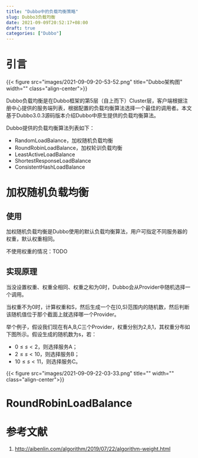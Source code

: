```yaml
---
title: "Dubbo中的负载均衡策略"
slug: Dubbo3负载均衡
date: 2021-09-09T20:52:17+08:00
draft: true
categories: ["Dubbo"]
---
```


<!--more-->

# 引言

{{< figure src="images/2021-09-09-20-53-52.png" title="Dubbo架构图" width="" class="align-center">}}

Dubbo负载均衡是在Dubbo框架的第5层（自上而下）Cluster层，客户端根据注册中心提供的服务端列表，根据配置的负载均衡算法选择一个最佳的调用者。本文基于Dubbo3.0.3源码版本介绍Dubbo中原生提供的负载均衡算法。

Dubbo提供的负载均衡算法列表如下：

- RandomLoadBalance，加权随机负载均衡
- RoundRobinLoadBalance，加权轮训负载均衡
- LeastActiveLoadBalance
- ShortestResponseLoadBalance
- ConsistentHashLoadBalance

# 加权随机负载均衡

## 使用

加权随机负载均衡是Dubbo使用的默认负载均衡算法，用户可指定不同服务器的权重，默认权重相同。

不使用权重的情况：TODO

## 实现原理

当没设置权重、权重全相同、权重之和为0时，Dubbo会从Provider中随机选择一个调用。

当权重不为0时，计算权重和S，然后生成一个在[0,S)范围内的随机数，然后判断该随机值位于那个截面上就选择哪一个Provider。

举个例子，假设我们现在有A,B,C三个Provider，权重分别为2,8,1，其权重分布如下图所示。假设生成的随机数为s，若：

- $0\leq s < 2$，则选择服务A；
- $2\leq s < 10$，则选择服务B；
- $10\leq s < 11$，则选择服务C。

{{< figure src="images/2021-09-09-22-03-33.png" title="" width="" class="align-center">}}

# RoundRobinLoadBalance


# 参考文献

1. http://aibenlin.com/algorithm/2019/07/22/algorithm-weight.html
